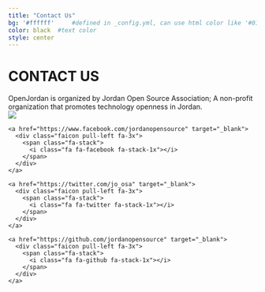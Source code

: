 ```yaml
---
title: "Contact Us"
bg: '#ffffff'     #defined in _config.yml, can use html color like '#010101'
color: black  #text color
style: center
---
```


# CONTACT US

<div class="row">
  <div class="description">OpenJordan is organized by Jordan Open Source Association; A non-profit organization that promotes technology openness in Jordan.</div>
  <img class="img-responsive pull-right" src="{{ site.baseurl }}/img/josalogo.png">
</div>

<div class="row">
  <div class= "col-md-4 col-md-offset-4">
    <a href="mailto:info@jordanopensource.org" target="_blank">
      <div class="faicon pull-left fa-3x">
        <span class="fa-stack">
          <i class="fa fa-envelope-o fa-stack-1x"></i>
        </span>
      </div>
    </a>

    <a href="https://www.facebook.com/jordanopensource" target="_blank">
      <div class="faicon pull-left fa-3x">
        <span class="fa-stack">
          <i class="fa fa-facebook fa-stack-1x"></i>
        </span>
      </div>
    </a>

    <a href="https://twitter.com/jo_osa" target="_blank">
      <div class="faicon pull-left fa-3x">
        <span class="fa-stack">
          <i class="fa fa-twitter fa-stack-1x"></i>
        </span>
      </div>
    </a>

    <a href="https://github.com/jordanopensource" target="_blank">
      <div class="faicon pull-left fa-3x">
        <span class="fa-stack">
          <i class="fa fa-github fa-stack-1x"></i>
        </span>
      </div>
    </a>
  </div>
</div>


